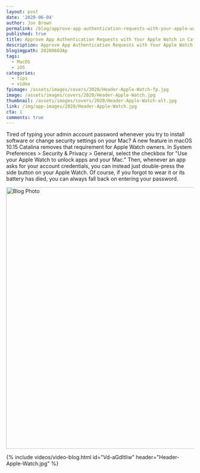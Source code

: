 ```yaml
---
layout: post
date: '2020-06-04'
author: Jon Brown
permalink: /blog/approve-app-authentication-requests-with-your-apple-watch-in-catalina/
published: true
title: Approve App Authentication Requests with Your Apple Watch in Catalina
description: Approve App Authentication Requests with Your Apple Watch in Catalina
blogimgpath: 20200603Ap
tags:
  - MacOS
  - iOS
categories:
  - tips
  - video
fpimage: /assets/images/covers/2020/Header-Apple-Watch-fp.jpg
image: /assets/images/covers/2020/Header-Apple-Watch.jpg
thumbnail: /assets/images/covers/2020/Header-Apple-Watch-alt.jpg
link: /img/app-images/2020/Header-Apple-Watch.jpg
cta: 1
comments: true
---
```

Tired of typing your admin account password whenever you try to install
software or change security settings on your Mac? A new feature in macOS
10.15 Catalina removes that requirement for Apple Watch owners. In
System Preferences \> Security & Privacy \> General, select the checkbox
for "Use your Apple Watch to unlock apps and your Mac." Then, whenever
an app asks for your account credentials, you can instead just
double-press the side button on your Apple Watch. Of course, if you
forgot to wear it or its battery has died, you can always fall back on
entering your password.

<img alt="Blog Photo" src="{{ site.site_cdn }}/assets/images/blog/2020/20200603Ap/Approve-app-requests.jpg" class="img-fluid rounded m-2" width="700" />

{% include videos/video-blog.html id="Vd-aGdltIiw" header="Header-Apple-Watch.jpg" %}